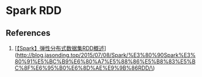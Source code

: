 # Spark RDD

## References

1. \[[【Spark】弹性分布式数据集RDD概述](http://blog.jasonding.top/2015/07/08/Spark/%E3%80%90Spark%E3%80%91%E5%BC%B9%E6%80%A7%E5%88%86%E5%B8%83%E5%BC%8F%E6%95%B0%E6%8D%AE%E9%9B%86RDD/)\]\(http://blog.jasonding.top/2015/07/08/Spark/%E3%80%90Spark%E3%80%91%E5%BC%B9%E6%80%A7%E5%88%86%E5%B8%83%E5%BC%8F%E6%95%B0%E6%8D%AE%E9%9B%86RDD/\)



